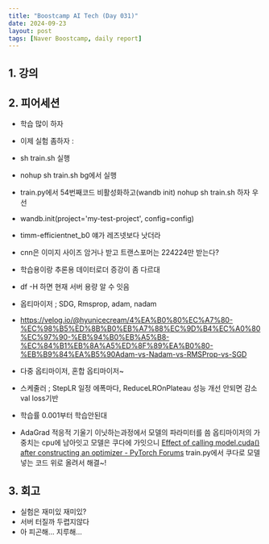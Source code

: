 ```yaml
---
title: "Boostcamp AI Tech (Day 031)"
date: 2024-09-23
layout: post
tags: [Naver Boostcamp, daily report]
---
```

## 1. 강의

## 2. 피어세션
- 학습 많이 하자
- 이제 실험 좀하자 :
- sh train.sh 실행
- nohup sh train.sh bg에서 실행
- train.py에서 54번째코드 비활성화하고(wandb init) nohup sh train.sh 하자 우선
- wandb.init(project='my-test-project', config=config)
- timm-efficientnet_b0 얘가 레즈넷보다 낫더라 
- cnn은 이미지 사이즈 암거나 받고 트랜스포머는 224224만 받는다?
- 학습용이랑 추론용 데이터로더 증강이 좀 다르대
- df -H 하면 현재 서버 용량 알 수 잇음
- 옵티마이저 ; SDG, Rmsprop, adam, nadam
- https://velog.io/@hyunicecream/4%EA%B0%80%EC%A7%80-%EC%98%B5%ED%8B%B0%EB%A7%88%EC%9D%B4%EC%A0%80%EC%97%90-%EB%94%B0%EB%A5%B8-%EC%84%B1%EB%8A%A5%ED%8F%89%EA%B0%80-%EB%B9%84%EA%B5%90Adam-vs-Nadam-vs-RMSProp-vs-SGD

- 다중 옵티마이저, 혼합 옵티마이저~
- 스케줄러 ; StepLR 일정 에폭마다, ReduceLROnPlateau 성능 개선 안되면 감소 val loss기반
- 학습률 0.001부터 학습안된대
- AdaGrad 적응적 기울기
  이닛하는과정에서 모델의 파라미터를 씀
    옵티마이저의 가중치는 cpu에 남아잇고
    모델은 쿠다에 가잇으니
    [Effect of calling model.cuda() after constructing an optimizer - PyTorch Forums](https://discuss.pytorch.org/t/effect-of-calling-model-cuda-after-constructing-an-optimizer/15165)
    train.py에서 쿠다로 모델 넣는 코드 위로 올려서 해결~!



## 3. 회고
- 실험은 재미있 재미있?
- 서버 터질까 두렵지않다
- 아 피곤해... 지루해...